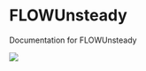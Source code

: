 # FLOWUnsteady

Documentation for FLOWUnsteady

[![](https://img.shields.io/badge/docs-stable-blue.svg)](https://USER_NAME.github.io/PACKAGE_NAME.jl/stable)
